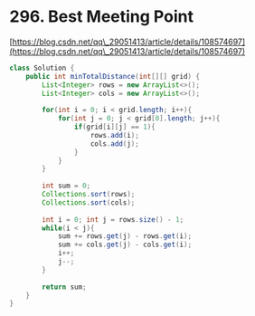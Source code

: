 # 296. Best Meeting Point

[https://blog.csdn.net/qq\_29051413/article/details/108574697](https://blog.csdn.net/qq\_29051413/article/details/108574697)

```java
class Solution {
    public int minTotalDistance(int[][] grid) {
        List<Integer> rows = new ArrayList<>();
        List<Integer> cols = new ArrayList<>();
        
        for(int i = 0; i < grid.length; i++){
            for(int j = 0; j < grid[0].length; j++){
                if(grid[i][j] == 1){
                    rows.add(i);
                    cols.add(j);
                }
            }
        }
        
        int sum = 0;
        Collections.sort(rows);
        Collections.sort(cols);
        
        int i = 0; int j = rows.size() - 1;
        while(i < j){
            sum += rows.get(j) - rows.get(i);
            sum += cols.get(j) - cols.get(i);
            i++;
            j--;
        }
        
        return sum;
    }
}
```

